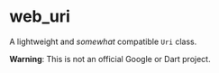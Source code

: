 # web_uri

A lightweight and _somewhat_ compatible `Uri` class.

**Warning**: This is not an official Google or Dart project.
